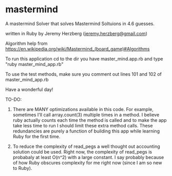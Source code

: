 # mastermind
A mastermind Solver that solves Mastermind Soltuions in 4.6 guesses.

written in Ruby by Jeremy Herzberg (jeremy.herzberg@gmail.com)

Algorithm help from https://en.wikipedia.org/wiki/Mastermind_(board_game)#Algorithms

To run this application cd to the dir you have master_mind.app.rb and type "ruby master_mind_app.rb" 

To use the test methods, make sure you comment out lines 101 and 102 of master_mind_app.rb

Have a wonderful day!

TO-DO:

1) There are MANY optimizations available in this code. For example, sometimes I'll call array.count(3) multiple times in a method. I believe ruby actually counts each time the method is called and to make the app take less time to run I should limit these extra method calls. These redundancies are purely a function of building this app while learning Ruby for the first time.


2) To reduce the complexity of read_pegs a well thought out accounting solution could be used. Right now, the complexity of read_pegs is probabaly at least O(n^2) with a large constant. I say probably because of how Ruby obscures complexity for me right now (since I am so new to Ruby).
